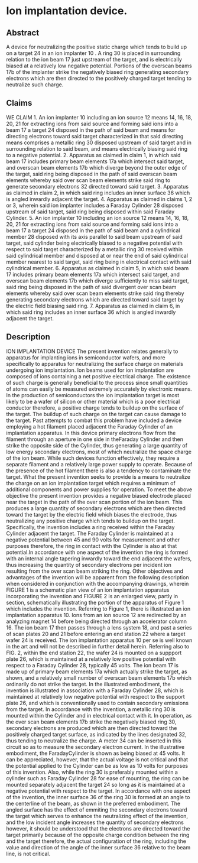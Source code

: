 # Ion implantation device.

## Abstract
A device for neutralizing the positive static charge which tends to build up on a target 24 in an ion implanter 10 . A ring 30 is placed in surrounding relation to the ion beam 17 just upstream of the target, and is electrically biased at a relatively low negative potential. Portions of the overscan beams 17b of the implanter strike the negatively biased ring generating secondary electrons which are then directed to the positively charged target tending to neutralize such charge.

## Claims
WE CLAIM 1. An ion implanter 10 including an ion source 12 means 14, 16, 18, 20, 21 for extracting ions from said source and forming said ions into a beam 17 a target 24 disposed in the path of said beam and means for directing electrons toward said target characterized in that said directing means comprises a metallic ring 30 disposed upstream of said target and in surrounding relation to said beam, and means electrically biasing said ring to a negative potential. 2. Apparatus as claimed in claim 1, in which said beam 17 includes primary beam elements 17a which intersect said target, and overscan beam elements 17b which diverge beyond the outer edge of the target, said ring being disposed in the path of said overscan beam elements whereby said over scan beam elements strike said ring to generate secondary electrons 32 directed toward said target. 3. Apparatus as claimed in claim 2, in which said ring includes an inner surface 36 which is angled inwardly adjacent the target. 4. Apparatus as claimed in claims 1, 2 or 3, wherein said ion implanter includes a Faraday Cylinder 28 disposed upstream of said target, said ring being disposed within said Faraday Cylinder. 5. An ion implanter 10 including an ion source 12 means 14, 16, 18, 20, 21 for extracting ions from said source and forming said ions into a beam 17 a target 24 disposed in the path of said beam and a cylindrical member 28 disposed with its axis parallel to said beam upstream of said target, said cylinder being electrically biased to a negative potential with respect to said target characterized by a metallic ring 30 received within said cylindrical member and disposed at or near the end of said cylindrical member nearest to said target, said ring being in electrical contact with said cylindrical member. 6. Apparatus as claimed in claim 5, in which said beam 17 includes primary beam elements 17a which intersect said target, and overscan beam elements 17b which diverge sufficiently to miss said target, said ring being disposed in the path of said divergent over scan beam elements whereby said over scan beam elements strike said ring thereby generating secondary electrons which are directed toward said target by the electric field biasing said ring. 7. Apparatus as claimed in claim 6, in which said ring includes an inner surface 36 which is angled inwardly adjacent the target.

## Description
ION IMPLANTATION DEVICE The present invention relates generally to apparatus for implanting ions in semiconductor wafers, and more specifically to apparatus for neutralizing the surface charge on materials undergoing ion implantation. Ion beams used for ion implantation are composed of ions containing a net positive electrical charge. The existence of such charge is generally beneficial to the process since small quantities of atoms can easily be measured extremely accurately by electronic means. In the production of semiconductors the ion implantation target is most likely to be a wafer of silicon or other material which is a poor electrical conductor therefore, a positive charge tends to buildup on the surface of the target. The buildup of such charge on the target can cause damage to the target. Past attempts to combat this problem have included a device employing a hot filament placed adjacent the Faraday Cylinder of an implantation apparatus. In this device primary electrons flow from the filament through an aperture in one side in theFaraday Cylinder and then strike the opposite side of the Cylinder, thus generating a large quantity of low energy secondary electrons, most of which neutralize the space charge of the ion beam. While such devices function effectively, they require a separate filament and a relatively large power supply to operate. Because of the presence of the hot filament there is also a tendency to contaminate the target. What the present invention seeks to provide is a means to neutralize the charge on an ion implantation target which requires a minimum of additional components and power supplies for operation. To meet the above objective the present invention provides a negative biased electrode placed near the target in the path of the over scan portion of the ion beam. This produces a large quantity of secondary electrons which are then directed toward the target by the electric field which biases the electrode, thus neutralizing any positive charge which tends to buildup on the target. Specifically, the invention includes a ring received within the Faraday Cylinder adjacent the target. The Faraday Cylinder is maintained at a negative potential between 45 and 90 volts for measurement and other purposes therefore, the ring in contact with the Cylinder is also at that potential.In accordance with one aspect of the invention the ring is formed with an internal angle tapering inwardly toward the end adjacent the wafers, thus increasing the quantity of secondary electrons per incident ion resulting from the over scan beam striking the ring. Other objectives and advantages of the invention will be apparent from the following description when considered in conjunction with the accompanying drawings, wherein FIGURE 1 is a schematic plan view of an ion implantation apparatus incorporating the invention and FIGURE 2 is an enlarged view, partly in section, schematically illustrating the portion of the apparatus of Figure 1 which includes the invention. Referring to Figure 1, there is illustrated an ion implantation apparatus 10. Ions from an ion source 12 are redirected by an analyzing magnet 14 before being directed through an accelerator column 16. The ion beam 17 then passes through a lens system 18, and past a series of scan plates 20 and 21 before entering an end station 22 where a target wafer 24 is received. The ion implantation apparatus 10 per se is well known in the art and will not be described in further detail herein. Referring also to FIG. 2, within the end station 22, the wafer 24 is mounted on a suppport plate 26, which is maintained at a relatively low positive potential with respect to a Faraday Cylinder 28, typically 45 volts. The ion beam 17 is made up of primary beam elements 17a which actually strike the target, as shown, and a relatively small number of overscan beam elements 17b which ordinarily do not strike the target. In the illustrated embodiment, the invention is illustrated in association with a Faraday Cylinder 28, which is maintained at relatively low negative potential with respect to the support plate 26, and which is conventionally used to contain secondary emissions from the target. In accordance with the invention, a metallic ring 30 is mounted within the Cylinder and in electrical contact with it. In operation, as the over scan beam elements 17b strike the negatively biased ring 30, secondary electrons are produced which are then directed toward the positively charged target surface, as indicated by the lines designated 32, thus tending to neutralize the charge. A meter 34 can be inserted in this circuit so as to measure the secondary electron current. In the illustrative embodiment, the FaradayCylinder is shown as being biased at 45 volts. It can be appreciated, however, that the actual voltage is not critical and that the potential applied to the Cylinder can be as low as 10 volts for purposes of this invention. Also, while the ring 30 is preferably mounted within a cylinder such as Faraday Cylinder 28 for ease of mounting, the ring can be mounted separately adjacent the target 24 so long as it is maintained at a negative potential with respect to the target. In accordance with one aspect of the invention, the inner surface 36 of the ring 30 is formed at an angle to the centerline of the beam, as shown in the preferred embodiment. The angled surface has the effect of emmiting the secondary electrons toward the target which serves to enhance the neutralizing effect of the invention, and the low incident angle increases the quantity of secondary electrons however, it should be understood that the electrons are directed toward the target primarily because of the opposite charge condition between the ring and the target therefore, the actual configuration of the ring, including the value and direction of the angle of the inner surface 36 relative to the beam line, is not critical.